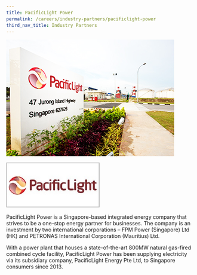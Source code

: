 ```yaml
---
title: PacificLight Power
permalink: /careers/industry-partners/pacificlight-power
third_nav_title: Industry Partners
---
```

<img src="/images/careers/industry-partners/pacific_light_large.jpg" alt="PacificLight Power" style="width: 450px; height: 312px;" /><br/>

<a href="https://www.pacificlight.com.sg/"><img alt="PacificLight Power" src="/images/common/partner-logos/pacific_light.jpg" style="width: 250px; height: 120px;"></a>

PacificLight Power is a Singapore-based integrated energy company that strives to be a one-stop energy partner for businesses. The company is an investment by two international corporations – FPM Power (Singapore) Ltd (HK) and PETRONAS International Corporation (Mauritius) Ltd.

With a power plant that houses a state-of-the-art 800MW natural gas-fired combined cycle facility, PacificLight Power has been supplying electricity via its subsidiary company, PacificLight Energy Pte Ltd, to Singapore consumers since 2013.

